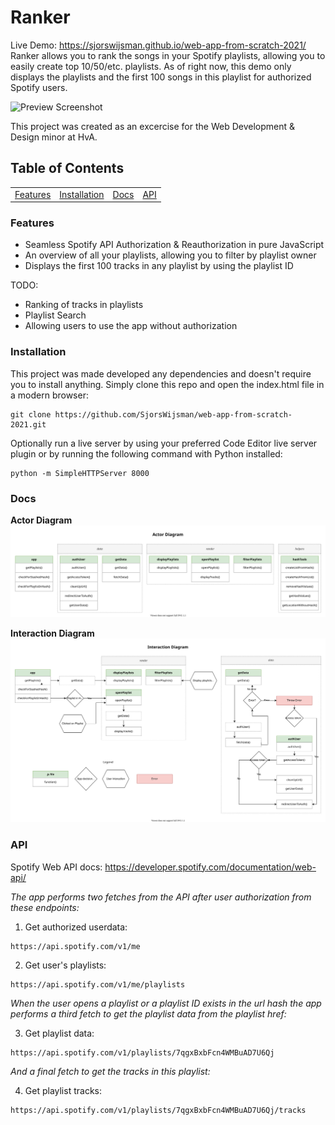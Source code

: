 # Ranker
Live Demo: https://sjorswijsman.github.io/web-app-from-scratch-2021/  
Ranker allows you to rank the songs in your Spotify playlists, allowing you to easily create top 10/50/etc. playlists. As of right now, this demo only displays the playlists and the first 100 songs in this playlist for authorized Spotify users.

![Preview Screenshot](https://i.ibb.co/YbZxtyb/Screenshot-2021-03-03-at-10-32-00.png)

This project was created as an excercise for the Web Development & Design minor at HvA.

## Table of Contents
<table>
    <tr>
        <td align="center"><a href="#features">Features<a></td>
        <td align="center"><a href="#installation">Installation<a></td>
        <td align="center"><a href="#docs">Docs<a></td>
        <td align="center"><a href="#api">API<a></td>
    </tr>
</table>
          
### Features
- Seamless Spotify API Authorization & Reauthorization in pure JavaScript
- An overview of all your playlists, allowing you to filter by playlist owner
- Displays the first 100 tracks in any playlist by using the playlist ID

TODO:
- Ranking of tracks in playlists
- Playlist Search
- Allowing users to use the app without authorization

### Installation
This project was made developed any dependencies and doesn't require you to install anything. Simply clone this repo and open the index.html file in a modern browser:
```
git clone https://github.com/SjorsWijsman/web-app-from-scratch-2021.git
```
Optionally run a live server by using your preferred Code Editor live server plugin or by running the following command with Python installed:
```
python -m SimpleHTTPServer 8000  
```

### Docs
**Actor Diagram** 
![Actor diagram](https://raw.githubusercontent.com/SjorsWijsman/web-app-from-scratch-2021/6867ef5c13ab387c08f21df0052b6c9d284469c5/docs/actordiagram.svg)

**Interaction Diagram**
![Interaction diagram](https://raw.githubusercontent.com/SjorsWijsman/web-app-from-scratch-2021/6867ef5c13ab387c08f21df0052b6c9d284469c5/docs/interactiondiagram.svg)

### API
Spotify Web API docs: https://developer.spotify.com/documentation/web-api/

_The app performs two fetches from the API after user authorization from these endpoints:_  

1. Get authorized userdata:
```
https://api.spotify.com/v1/me
```
2. Get user's playlists:
```
https://api.spotify.com/v1/me/playlists
```
_When the user opens a playlist or a playlist ID exists in the url hash the app performs a third fetch to get the playlist data from the playlist href:_

3. Get playlist data:
```
https://api.spotify.com/v1/playlists/7qgxBxbFcn4WMBuAD7U6Qj
```
_And a final fetch to get the tracks in this playlist:_

4. Get playlist tracks:
```
https://api.spotify.com/v1/playlists/7qgxBxbFcn4WMBuAD7U6Qj/tracks
```
